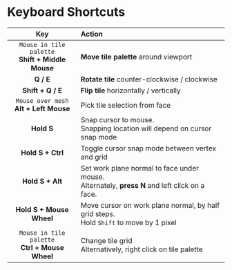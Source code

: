 # Keyboard Shortcuts

| Key  									    | Action  								                                    |
|:-:									    |:--									                                    |
| `Mouse in tile palette`<br/>**Shift + Middle Mouse** | **Move tile palette** around viewport                            |
| **Q / E**								    | **Rotate tile** counter-clockwise / clockwise  		            	    |
| **Shift + Q / E** 						| **Flip tile** horizontally / vertically                                   |
| `Mouse over mesh`<br/>**Alt + Left Mouse**  | Pick tile selection from face                                             |
| **Hold S**        | Snap cursor to mouse.<br/>Snapping location will depend on cursor snap mode 	                	|
| **Hold S + Ctrl** | Toggle cursor snap mode between vertex and grid                                                   |
| **Hold S + Alt**  | Set work plane normal to face under mouse.<br/>Alternately, **press N** and left click on a face. |
| **Hold S + Mouse Wheel** | Move cursor on work plane normal, by half grid steps.<br/>Hold `Shift` to move by 1 pixel  |
| `Mouse in tile palette`<br/>**Ctrl + Mouse Wheel** | Change tile grid<br/>Alternatively, right click on tile palette	|